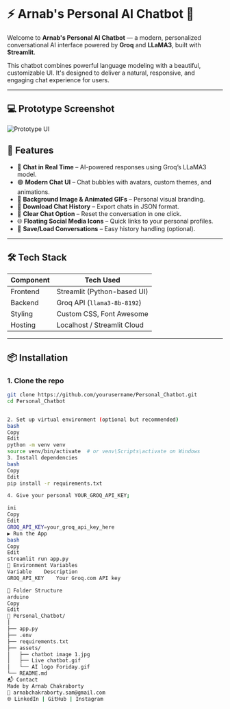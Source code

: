 # ⚡ Arnab's Personal AI Chatbot 🤖

Welcome to **Arnab's Personal AI Chatbot** — a modern, personalized conversational AI interface powered by **Groq** and **LLaMA3**, built with **Streamlit**.

This chatbot combines powerful language modeling with a beautiful, customizable UI. It's designed to deliver a natural, responsive, and engaging chat experience for users.

---

## 💻 Prototype Screenshot

![Prototype UI]("C:\Users\AMIT\Downloads\Personal_Chatbot\Prototype_chatbot.png")


## 🚀 Features

- 💬 **Chat in Real Time** – AI-powered responses using Groq’s LLaMA3 model.
- 🟢 **Modern Chat UI** – Chat bubbles with avatars, custom themes, and animations.
- 🌌 **Background Image & Animated GIFs** – Personal visual branding.
- 💾 **Download Chat History** – Export chats in JSON format.
- 🧹 **Clear Chat Option** – Reset the conversation in one click.
- 🌐 **Floating Social Media Icons** – Quick links to your personal profiles.
- 📎 **Save/Load Conversations** – Easy history handling (optional).

---

## 🛠️ Tech Stack

| Component   | Tech Used                     |
|-------------|-------------------------------|
| Frontend    | Streamlit (Python-based UI)   |
| Backend     | Groq API (`llama3-8b-8192`)   |
| Styling     | Custom CSS, Font Awesome      |
| Hosting     | Localhost / Streamlit Cloud   |

---

## 📦 Installation

### 1. Clone the repo

```bash
git clone https://github.com/yourusername/Personal_Chatbot.git
cd Personal_Chatbot


2. Set up virtual environment (optional but recommended)
bash
Copy
Edit
python -m venv venv
source venv/bin/activate  # or venv\Scripts\activate on Windows
3. Install dependencies
bash
Copy
Edit
pip install -r requirements.txt

4. Give your personal YOUR_GROQ_API_KEY;

ini
Copy
Edit
GROQ_API_KEY=your_groq_api_key_here
▶️ Run the App
bash
Copy
Edit
streamlit run app.py
🔐 Environment Variables
Variable	Description
GROQ_API_KEY	Your Groq.com API key

📂 Folder Structure
arduino
Copy
Edit
📁 Personal_Chatbot/
│
├── app.py
├── .env
├── requirements.txt
├── assets/
│   ├── chatbot image 1.jpg
│   ├── Live chatbot.gif
│   └── AI logo Foriday.gif
└── README.md
📬 Contact
Made by Arnab Chakraborty
📧 arnabchakraborty.sam@gmail.com
🌐 LinkedIn | GitHub | Instagram
